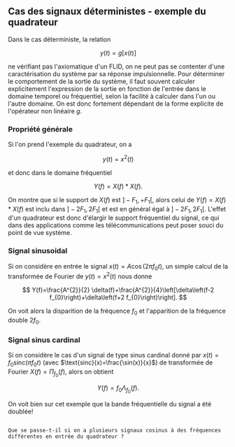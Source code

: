 ## Cas des signaux déterministes - exemple du quadrateur

Dans le cas déterministe,  la relation 

$$
y(t)=g[x(t)]
$$ 

ne vérifiant pas l'axiomatique d'un FLID, on ne peut pas se contenter d'une caractérisation du système par sa réponse impulsionnelle. Pour déterminer le comportement de la sortie du système, il faut souvent calculer explicitement l'expression de la sortie en fonction de l'entrée dans le domaine temporel ou fréquentiel, selon la facilité à calculer dans l'un ou l'autre domaine. On est donc fortement dépendant de la forme explicite de l'opérateur non linéaire $g$. 

### Propriété générale

Si l'on prend l'exemple du quadrateur, on a

$$
y(t)=x^{2}(t)
$$

et donc dans le domaine fréquentiel

$$
Y(f)=X(f)*X(f).
$$

On montre que si le support de $X(f)$ est $]-F_1, +F_1[$, alors celui de $Y(f)=X(f)*X(f)$ est inclu dans $]-2F_1,2F_1[$ et est en général égal à $]-2F_1,2F_1[$. L'effet d'un quadrateur est donc d'élargir le support fréquentiel du signal, ce qui dans des applications comme les télécommunications peut poser souci du point de vue système.

### Signal sinusoidal
Si on considère en entrée le signal $x(t)=A \cos(2\pi f_0t),$ un simple calcul de la transformée de Fourier de $y(t)=x^2(t)$ nous donne

  $$
  Y(f)=\frac{A^{2}}{2} \delta(f)+\frac{A^{2}}{4}\left[\delta\left(f-2 f_{0}\right)+\delta\left(f+2 f_{0}\right)\right].
  $$
  
On voit alors la disparition de la fréquence $f_0$ et l'apparition de la fréquence double $2f_0$. 

### Signal sinus cardinal

Si on considère le cas d'un signal de type sinus cardinal donné par $x(t)=f_{0} \text{sinc} \left(\pi f_{0} t\right)$ (avec $\text{sinc}(x)=\frac{\sin(x)}{x}$) de transformée de Fourier $X(f)=\Pi_{f_0}(f),$ alors on obtient 

$$
Y(f) = f_0 \Lambda _{f_0}\left( f\right).
$$

On voit bien sur cet exemple que la bande fréquentielle du signal a été doublée!

```{exercise}

Que se passe-t-il si on a plusieurs signaux cosinus à des fréquences différentes en entrée du quadrateur ?
```


